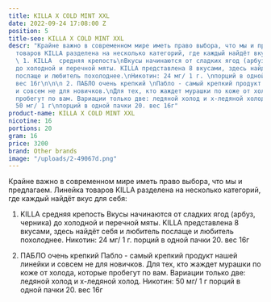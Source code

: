 ```yaml
---
title: KILLA X COLD MINT XXL
date: 2022-09-24 17:08:00 Z
position: 5
title-seo: KILLA X COLD MINT XXL
descr: "Крайне важно в современном мире иметь право выбора, что мы и предлагаем.\nЛинейка
  товаров KILLA разделена на несколько категорий, где каждый найдёт вкус для себя:\n\n
  \ 1. KILLA  средняя крепость\nВкусы начинаются от сладких ягод (арбуз, черника)
  до холодной и перечной мяты. KILLA представлена 8 вкусами, здесь найдёт себя и любитель
  послаще и любитель похолоднее.\nНикотин: 24 мг/ 1 г. \nпорций в одной пачки 20.
  вес 16г\n\n\n 2. ПАБЛО очень крепкий \nПабло - самый крепкий продукт нашей линейки
  и совсем не для новичков.\nДля тех, кто жаждет мурашки по коже от холода, которые
  пробегут по вам. Вариации только две: ледяной холод и х-ледяной холод.\nНикотин:
  50 мг/ 1 г\nпорций в одной пачки 20. вес 16г"
product-name: KILLA X COLD MINT XXL
nicotine: 16
portions: 20
gram: 16
price: 3200
brand: Other brands
image: "/uploads/2-49067d.png"
---
```


Крайне важно в современном мире иметь право выбора, что мы и предлагаем.
Линейка товаров KILLA разделена на несколько категорий, где каждый найдёт вкус для себя:

  1. KILLA  средняя крепость
Вкусы начинаются от сладких ягод (арбуз, черника) до холодной и перечной мяты. KILLA представлена 8 вкусами, здесь найдёт себя и любитель послаще и любитель похолоднее.
Никотин: 24 мг/ 1 г. 
порций в одной пачки 20. вес 16г


 2. ПАБЛО очень крепкий 
Пабло - самый крепкий продукт нашей линейки и совсем не для новичков.
Для тех, кто жаждет мурашки по коже от холода, которые пробегут по вам. Вариации только две: ледяной холод и х-ледяной холод.
Никотин: 50 мг/ 1 г
порций в одной пачки 20. вес 16г